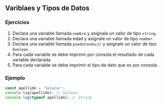
## Variblaes y Tipos de Datos

### Ejercicios

1. Declara una variable llamada `nombre` y asígnale un valor de tipo `string`.
2. Declara una variable llamada edad y asígnale un valor de tipo `number`.
3. Declara una variable llamada `puedoConducir` y asígnale un valor de tipo `boolean` .
4. Para cada variable se debe imprimir por consola el resultado de cada variable declarada.
5. Para cada variable se debe imprimir el tipo de dato que es por consola.

### Ejemplo

```js
const apellido = 'Salazar';
console.log(apellido); // Salazar
console.log(typeof apellido); // String
```